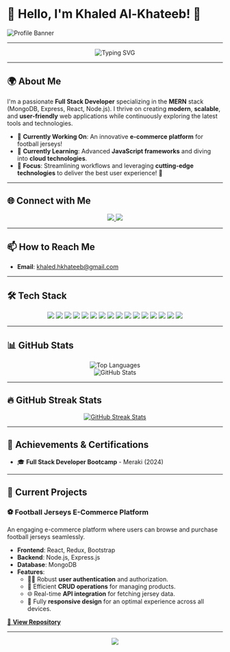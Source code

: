 # **👋 Hello, I'm Khaled Al-Khateeb!** 🌟

![Profile Banner](https://res.cloudinary.com/drhborpt0/image/upload/v1729885191/DALL_E_2024-10-25_21.26.24_-_A_sleek_and_modern_profile_banner_for_a_GitHub_profile_featuring_a_dark-themed_background_with_subtle_gradients_and_elements_related_to_web_developm_vpv3hx.webp)

---

<div align="center">
  <img src="https://readme-typing-svg.herokuapp.com?font=Fira+Code&size=30&pause=1000&color=F70000&width=600&lines=🚀+Full+Stack+Developer;🌐+MERN+Stack+Specialist;📚+Lifelong+Learner" alt="Typing SVG" />
</div>

---

## 🌍 **About Me**
I'm a passionate **Full Stack Developer** specializing in the **MERN** stack (MongoDB, Express, React, Node.js). I thrive on creating **modern**, **scalable**, and **user-friendly** web applications while continuously exploring the latest tools and technologies.

- 🔭 **Currently Working On**: An innovative **e-commerce platform** for football jerseys!  
- 🌱 **Currently Learning**: Advanced **JavaScript frameworks** and diving into **cloud technologies**.  
- 🎯 **Focus**: Streamlining workflows and leveraging **cutting-edge technologies** to deliver the best user experience! 🚀

---

## 🌐 **Connect with Me**
<div align="center">
  <a href="https://www.linkedin.com/in/khaled-al-khateeb-79a792170" target="_blank">
    <img src="https://img.shields.io/badge/LinkedIn-0077B5?style=for-the-badge&logo=linkedin&logoColor=white" />
  </a>
  <a href="https://github.com/AlKhateebKhaled" target="_blank">
    <img src="https://img.shields.io/badge/GitHub-181717?style=for-the-badge&logo=github&logoColor=white" />
  </a>
</div>

---

## 📫 **How to Reach Me**
- **Email**: [khaled.hkhateeb@gmail.com](mailto:khaled.hkhateeb@gmail.com)

---

## 🛠 **Tech Stack**
<div align="center">
  <!-- Programming Languages -->
  <img src="https://img.shields.io/badge/JavaScript-F7DF1E?style=for-the-badge&logo=javascript&logoColor=black" />
  <img src="https://img.shields.io/badge/HTML5-E34F26?style=for-the-badge&logo=html5&logoColor=white" />
  <img src="https://img.shields.io/badge/CSS3-1572B6?style=for-the-badge&logo=css3&logoColor=white" />
  
  <!-- Frontend -->
  <img src="https://img.shields.io/badge/React-61DAFB?style=for-the-badge&logo=react&logoColor=black" />
  <img src="https://img.shields.io/badge/Redux-764ABC?style=for-the-badge&logo=redux&logoColor=white" />
  <img src="https://img.shields.io/badge/Bootstrap-563D7C?style=for-the-badge&logo=bootstrap&logoColor=white" />

  <!-- Backend -->
  <img src="https://img.shields.io/badge/Node.js-43853D?style=for-the-badge&logo=node.js&logoColor=white" />
  <img src="https://img.shields.io/badge/Express.js-404D59?style=for-the-badge&logo=express&logoColor=white" />
  
  <!-- Databases -->
  <img src="https://img.shields.io/badge/MongoDB-47A248?style=for-the-badge&logo=mongodb&logoColor=white" />
  <img src="https://img.shields.io/badge/PostgreSQL-336791?style=for-the-badge&logo=postgresql&logoColor=white" />
  
  <!-- Tools & Platforms -->
  <img src="https://img.shields.io/badge/Git-F05032?style=for-the-badge&logo=git&logoColor=white" />
  <img src="https://img.shields.io/badge/GitHub-181717?style=for-the-badge&logo=github&logoColor=white" />
  <img src="https://img.shields.io/badge/Postman-FF6C37?style=for-the-badge&logo=postman&logoColor=white" />
  <img src="https://img.shields.io/badge/Vite-646CFF?style=for-the-badge&logo=vite&logoColor=white" />
  <img src="https://img.shields.io/badge/Visual%20Studio%20Code-0078D4?style=for-the-badge&logo=visual-studio-code&logoColor=white" />
  <img src="https://img.shields.io/badge/Trello-0052CC?style=for-the-badge&logo=trello&logoColor=white" />


</div>


---

## 📊 **GitHub Stats**
<div align="center">
  <img src="https://github-readme-stats.vercel.app/api/top-langs/?username=AlKhateebKhaled&layout=compact&theme=radical" alt="Top Languages" />
  <br>
  <img src="https://github-readme-stats.vercel.app/api?username=AlKhateebKhaled&show_icons=true&theme=radical" alt="GitHub Stats" />
</div>

---

## 🔥 **GitHub Streak Stats**
<div align="center">
  <a href="https://git.io/streak-stats">
    <img src="https://streak-stats.demolab.com?user=AlKhateebKhaled&theme=radical" alt="GitHub Streak Stats" />
  </a>
</div>

---

## 🏅 **Achievements & Certifications**
- 🎓 **Full Stack Developer Bootcamp** - Meraki (2024)

---

## 🚧 **Current Projects**

### ⚽ **Football Jerseys E-Commerce Platform**
An engaging e-commerce platform where users can browse and purchase football jerseys seamlessly.

- **Frontend**: React, Redux, Bootstrap  
- **Backend**: Node.js, Express.js  
- **Database**: MongoDB  
- **Features**:
  - 🧑‍💻 Robust **user authentication** and authorization.
  - 🛒 Efficient **CRUD operations** for managing products.
  - 🌐 Real-time **API integration** for fetching jersey data.
  - 📱 Fully **responsive design** for an optimal experience across all devices.

[🔗 **View Repository**](https://github.com/AlKhateebKhaled/MERAKI_Academy_Project_4.git)

---

<div align="center">
  <img src="https://capsule-render.vercel.app/api?type=waving&color=gradient&height=100&section=footer"/>
</div>
